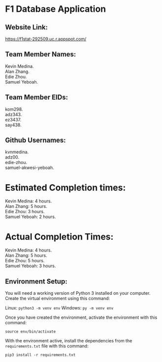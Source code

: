 # F1 Database Application

## Website Link:
https://f1stat-292509.uc.r.appspot.com/

## Team Member Names:
Kevin Medina.  
Alan Zhang.  
Edie Zhou.  
Samuel Yeboah.  

## Team Member EIDs:
kom298.  
adz343.   
ez3437.   
say438.   

## Github Usernames:
kvnmedina.   
adz00.   
edie-zhou.   
samuel-akwesi-yeboah.   

# Estimated Completion times:
Kevin Medina: 4 hours.   
Alan Zhang: 5 hours.   
Edie Zhou: 3 hours.   
Samuel Yeboah: 2 hours.   

# Actual Completion Times:
Kevin Medina: 4 hours.   
Alan Zhang: 5 hours.   
Edie Zhou: 5 hours.  
Samuel Yeboah: 3 hours. 

## Environment Setup:
You will need a working version of Python 3 installed on your computer. Create the virtual environment using this command:

Linux: `python3 -m venv env`
Windows: `py -m venv env`

Once you have created the environment, activate the environment with this command:

`source env/bin/activate`

With the environment active, install the dependencies from the `requirements.txt` file with this command:

`pip3 install -r requirements.txt`


